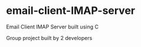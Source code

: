 # email-client-IMAP-server
Email Client IMAP Server built using C

Group project built by 2 developers

